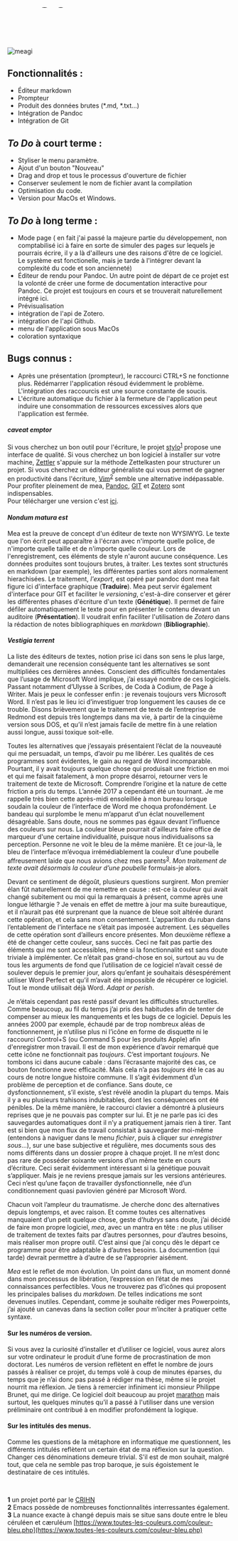 

<svg viewBox="0 0 200 30" xmlns="http://www.w3.org/2000/svg">
  <text font-size="2em">mĕa.</text>
</svg>






![meagi](mea.gif)
## Fonctionnalités :
- Éditeur markdown
- Prompteur
- Produit des données brutes (*.md, *.txt...)
- Intégration de Pandoc
- Intégration de Git


## _To Do_ à court terme :
- Styliser le menu paramètre.
- Ajout d'un bouton "Nouveau"
- Drag and drop et tous le processus d'ouverture de fichier
- Conserver seulement le nom de fichier avant la compilation
- Optimisation du code.
- Version pour MacOs et Windows.

## _To Do_ à long terme : 
- Mode page ( en fait j'ai passé la majeure partie du développement, non comptabilisé ici à faire en sorte de simuler des pages sur lequels je pourrais écrire, il y a là d'ailleurs une des raisons d'être de ce logiciel. Le système est fonctionelle, mais je tarde à l'intégrer devant la complexité du code et son ancienneté)
- Éditeur de rendu pour Pandoc. Un autre point de départ de ce projet est la volonté de créer une forme de documentation interactive pour Pandoc. Ce projet est toujours en cours et se trouverait naturellement intégré ici.
- Prévisualisation
- intégration de l'api de Zotero.
- intégration de l'api Github.
- menu de l'application sous MacOs
- coloration syntaxique


## Bugs connus :
- Après une présentation (prompteur), le raccourci CTRL+S ne fonctionne plus. Rédémarrer l'application résoud évidemment le problème. L'intégration des raccourcis est une source constante de soucis.
- L'écriture automatique du fichier à la fermeture de l'application peut induire une consommation de ressources excessives alors que l'application est fermée.

#### _caveat emptor_
Si vous cherchez un bon outil pour l'écriture, le projet [stylo](https://stylo.huma-num.fr/login)<sup>[1](#f1)</sup> propose une interface de qualité. Si vous cherchez un bon logiciel à installer sur votre machine, [Zettler](https://www.zettlr.com/) s'appuie sur la méthode Zettelkasten pour structurer un projet. Si vous cherchez un éditeur généraliste qui vous permet de gagner en productivité dans l'écriture, [Vim](https://www.vim.org/)<sup>[2](#f2)</sup> semble une alternative indépassable.
Pour profiter pleinement de mea, [Pandoc](https://pandoc.org/installing.html), [GIT](https://git-scm.com/downloads) et [Zotero](https://www.zotero.org/download/) sont indispensables. <br>
Pour télécharger une version c'est [ici](https://github.com/jdehut/mea/releases).
 
#### _Nondum matura est_
Mea est la preuve de concept d'un éditeur de texte non WYSIWYG. Le texte que l'on écrit peut apparaître à l'écran avec n'importe quelle police, de n'importe quelle taille et de n'importe quelle couleur. Lors de l'enregistrement, ces éléments de style n'auront aucune conséquence. Les données produites sont toujours brutes, à traiter. Les textes sont structurés en markdown (par exemple), les différentes parties sont alors normalement hierachisées. Le traitement, _l'export_, est opéré par pandoc dont mea fait figure ici d'interface graphique (**Traduire**). Mea peut servir également d'interface pour GIT et faciliter le _versioning_, c'est-à-dire conserver et gérer les différentes phases d'écriture d'un texte (**Génétique**). Il permet de faire défiler automatiquement le texte pour en présenter le contenu devant un auditoire (**Présentation**). Il voudrait enfin faciliter l'utilisation de _Zotero_ dans la rédaction de notes bibliographiques en _markdown_ (**Bibliographie**).

#### _Vestigia terrent_
La liste des éditeurs de textes, notion prise ici dans son sens le plus large, demanderait une recension conséquente tant les alternatives se sont multipliées ces dernières années. Conscient des difficultés fondamentales que l’usage de Microsoft Word implique, j’ai essayé nombre de ces logiciels. Passant notamment d’Ulysse à Scribes, de Coda à Codium, de Page à Writer. Mais je peux le confesser enfin : je revenais toujours vers Microsoft Word. Il n’est pas le lieu ici d’investiguer trop longuement les causes de ce trouble. Disons brièvement que le traitement de texte de l’entreprise de Redmond est depuis très longtemps dans ma vie, à partir de la cinquième version sous DOS, et qu’il n’est jamais facile de mettre fin à une relation aussi longue, aussi toxique soit-elle. 


Toutes les alternatives que j’essayais présentaient l’éclat de la nouveauté qui me persuadait, un temps, d’avoir pu me libérer. Les qualités de ces programmes sont évidentes, le gain au regard de Word incomparable. Pourtant, il y avait toujours quelque chose qui produisait une friction en moi et qui me faisait fatalement, à mon propre désarroi, retourner vers le traitement de texte de Microsoft. Comprendre l’origine et la nature de cette friction a pris du temps. L’année 2017 a cependant été un tournant. Je me rappelle très bien cette après-midi ensoleillée à mon bureau lorsque soudain la couleur de l’interface de Word me choqua profondément. Le bandeau qui surplombe le menu m’apparut d’un éclat nouvellement désagréable. Sans doute, nous ne sommes pas égaux devant l’influence des couleurs sur nous. La couleur bleue pourrait d'ailleurs faire office de marqueur d'une certaine individualité, puisque nous individualisons sa perception. Personne ne voit le bleu de la même manière. Et ce jour-là, le bleu de l’interface m’évoqua irrémédiablement la couleur d’une poubelle affreusement laide que nous avions chez mes parents<sup>[3](#f3)</sup>. _Mon traitement de texte avait désormais la couleur d’une poubelle_ formulais-je alors.


Devant ce sentiment de dégoût, plusieurs questions surgirent. Mon premier élan fût naturellement de me remettre en cause : est-ce la couleur qui avait changé subitement ou moi qui la remarquais à présent, comme après une longue léthargie ? Je venais en effet de mettre à jour ma suite bureautique, et il n’aurait pas été surprenant que la nuance de bleue soit altérée durant cette opération, et cela sans mon consentement. L’apparition du ruban dans l’entablement de l’interface ne s’était pas imposée autrement. Les séquelles de cette opération sont d’ailleurs encore présentes. Mon deuxième réflexe a été de changer cette couleur, sans succès. Ceci ne fait pas partie des éléments qui me sont accessibles, même si la fonctionnalité est sans doute triviale à implémenter. Ce n’était pas grand-chose en soi, surtout au vu de tous les arguments de fond que l’utilisation de ce logiciel n’avait cessé de soulever depuis le premier jour, alors qu’enfant je souhaitais désespérément utiliser Word Perfect et qu’il m’avait été impossible de récupérer ce logiciel. Tout le monde utilisait déjà Word. _Adapt or perish_. 


Je n’étais cependant pas resté passif devant les difficultés structurelles. Comme beaucoup, au fil du temps j’ai pris des habitudes afin de tenter de compenser au mieux les manquements et les bugs de ce logiciel. Depuis les années 2000 par exemple, échaudé par de trop nombreux aléas de fonctionnement, je n’utilise plus ni l’icône en forme de disquette ni le raccourci Control+S (ou Command S pour les produits Apple) afin d'enregistrer mon travail. Il est de mon expérience d’avoir remarqué que cette icône ne fonctionnait pas _toujours_. C’est important _toujours_. Ne tombons ici dans aucune cabale : dans l’écrasante majorité des cas, ce bouton fonctionne avec efficacité. Mais cela n’a pas _toujours_ été le cas au cours de notre longue histoire commune. Il s’agit évidemment d’un problème de perception et de confiance. Sans doute, ce dysfonctionnement, s’il existe, s’est révélé anodin la plupart du temps. Mais il y a eu plusieurs trahisons indubitables, dont les conséquences ont été pénibles. De la même manière, le raccourci clavier a démontré à plusieurs reprises que je ne pouvais pas compter sur lui. Et je ne parle pas ici des sauvegardes automatiques dont il n’y a pratiquement jamais rien à tirer. Tant est si bien que mon flux de travail consistait à sauvegarder moi-même (entendons à naviguer dans le menu _fichier_, puis à cliquer sur _enregistrer sous_…), sur une base subjective et régulière, mes documents sous des noms différents dans un dossier propre à chaque projet. Il ne m’est donc pas rare de posséder soixante versions d’un même texte en cours d’écriture. Ceci serait évidemment intéressant si la génétique pouvait s’appliquer. Mais je ne reviens presque jamais sur les versions antérieures. Ceci n’est qu’une façon de travailler dysfonctionnelle, née d’un conditionnement quasi pavlovien généré par Microsoft Word. 


Chacun voit l’ampleur du traumatisme. Je cherche donc des alternatives depuis longtemps, et avec raison. Et comme toutes ces alternatives manquaient d’un petit quelque chose, geste d’_hubrys_ sans doute, j’ai décidé de faire mon propre logiciel, _mea_, avec un mantra en tête : ne plus utiliser de traitement de textes faits par d’autres personnes, pour d’autres besoins, mais réaliser mon propre outil. C’est ainsi que j’ai conçu dès le départ ce programme pour être adaptable à d’autres besoins. La documention (qui tarde) devrait permettre à d’autre de se l’approprier aisément. 


_Mea_ est le reflet de mon évolution. Un point dans un flux, un moment donné dans mon processus de libération, l’expression en l’état de mes connaissances perfectibles. Vous ne trouverez pas d’icônes qui proposent les principales balises du _markdown_. De telles indications me sont devenues inutiles. Cependant, comme je souhaite rédiger mes Powerpoints, j’ai ajouté un canevas dans la section coller pour m’inciter à pratiquer cette syntaxe.


#### Sur les numéros de version. 
Si vous avez la curiosité d’installer et d’utiliser ce logiciel, vous aurez alors sur votre ordinateur le produit d’une forme de procrastination de mon doctorat. Les numéros de version reflètent en effet le nombre de jours passés à réaliser ce projet, du temps volé à coup de minutes éparses, du temps que je n’ai donc pas passé à rédiger ma thèse, même si le projet nourrit ma réflexion. Je tiens à remercier infiniment ici monsieur Philippe Brunet, qui me dirige. Ce logiciel doit beaucoup au projet [marathon](https://www.demodocos.fr/ch2.html) mais surtout, les quelques minutes qu’il a passé à l'utiliser dans une version préliminaire ont contribué à en modifier profondément la logique.  


#### Sur les intitulés des menus. 
Comme les questions de la métaphore en informatique me questionnent, les différents intitulés reflètent un certain état de ma réflexion sur la question. Changer ces dénominations demeure trivial. S'il est de mon souhait, malgré tout, que cela ne semble pas trop baroque, je suis égoistement le destinataire de ces intitulés.







 

<b id="f1">1</b> un projet porté par le [CRIHN](https://www.crihn.org/)<br>
<b id="f2">2</b> Emacs possède de nombreuses fonctionnalités interressantes également.<br>
<b id="f3">3</b> La nuance exacte à changé depuis mais se situe sans doute entre le bleu céruléen et cæruléum [https://www.toutes-les-couleurs.com/couleur-bleu.php](https://www.toutes-les-couleurs.com/couleur-bleu.php)<br>




